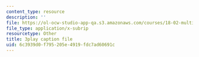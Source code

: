 ```yaml
---
content_type: resource
description: ''
file: https://ol-ocw-studio-app-qa.s3.amazonaws.com/courses/18-02-multivariable-calculus-fall-2007/6c3939d0f795205e4919fdc7ad60691c_tzoYhe3H5dM.srt
file_type: application/x-subrip
resourcetype: Other
title: 3play caption file
uid: 6c3939d0-f795-205e-4919-fdc7ad60691c
---
```

